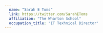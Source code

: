 ```yaml
---
  name: "Sarah E Toms"
  link: https://twitter.com/SarahEToms
  affiliation: "The Wharton School"
  occupation_title: "IT Texhnical Director"
---
```

